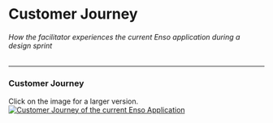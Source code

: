 # Customer Journey
###### How the facilitator experiences the current Enso application during a design sprint
---
### Customer Journey
Click on the image for a larger version.
[![Customer Journey of the current Enso Application](https://jobouddeken.nl/images/customer-journey.png)](https://jobouddeken.nl/images/customer-journey.png "Click for large")